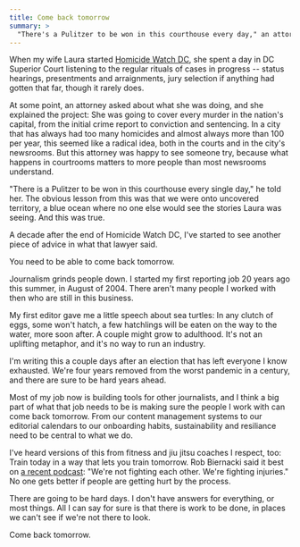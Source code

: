 ```yaml
---
title: Come back tomorrow
summary: >
  "There's a Pulitzer to be won in this courthouse every day," an attorney said. What does that mean?
---
```


When my wife Laura started [Homicide Watch DC](http://www.homicidewatch.org/), she spent a day in DC Superior Court listening to the regular rituals of cases in progress -- status hearings, presentments and arraignments, jury selection if anything had gotten that far, though it rarely does.

At some point, an attorney asked about what she was doing, and she explained the project: She was going to cover every murder in the nation's capital, from the initial crime report to conviction and sentencing. In a city that has always had too many homicides and almost always more than 100 per year, this seemed like a radical idea, both in the courts and in the city's newsrooms. But this attorney was happy to see someone try, because what happens in courtrooms matters to more people than most newsrooms understand.

"There is a Pulitzer to be won in this courthouse every single day," he told her. The obvious lesson from this was that we were onto uncovered territory, a blue ocean where no one else would see the stories Laura was seeing. And this was true.

A decade after the end of Homicide Watch DC, I've started to see another piece of advice in what that lawyer said.

You need to be able to come back tomorrow.

Journalism grinds people down. I started my first reporting job 20 years ago this summer, in August of 2004. There aren't many people I worked with then who are still in this business.

My first editor gave me a little speech about sea turtles: In any clutch of eggs, some won't hatch, a few hatchlings will be eaten on the way to the water, more soon after. A couple might grow to adulthood. It's not an uplifting metaphor, and it's no way to run an industry.

I'm writing this a couple days after an election that has left everyone I know exhausted. We're four years removed from the worst pandemic in a century, and there are sure to be hard years ahead.

Most of my job now is building tools for other journalists, and I think a big part of what that job needs to be is making sure the people I work with can come back tomorrow. From our content management systems to our editorial calendars to our onboarding habits, sustainability and resiliance need to be central to what we do.

I've heard versions of this from fitness and jiu jitsu coaches I respect, too: Train today in a way that lets you train tomorrow. Rob Biernacki said it best on [a recent podcast](https://youtu.be/48tz47SxhbI?si=fUffPOTGnMCi7zo_&t=1162): "We're not fighting each other. We're fighting injuries." No one gets better if people are getting hurt by the process.

There are going to be hard days. I don't have answers for everything, or most things. All I can say for sure is that there is work to be done, in places we can't see if we're not there to look.

Come back tomorrow.
